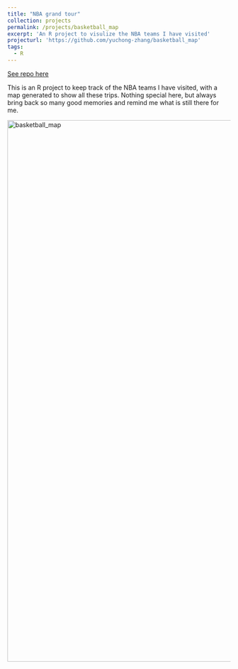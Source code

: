 ```yaml
---
title: "NBA grand tour"
collection: projects
permalink: /projects/basketball_map
excerpt: 'An R project to visulize the NBA teams I have visited'
projecturl: 'https://github.com/yuchong-zhang/basketball_map'
tags:
  - R
---
```


<a href='https://github.com/yuchong-zhang/basketball_map'>See repo here</a>

This is an R project to keep track of the NBA teams I have visited, with a map generated to show all these trips. Nothing special here, but always bring back so many good memories and remind me what is still there for me.

<img class="alignnone  wp-image-577" alt="basketball_map" src="https://yuchong-zhang.github.io/images/basketball_map.png" width="2016" height="1220"/>
